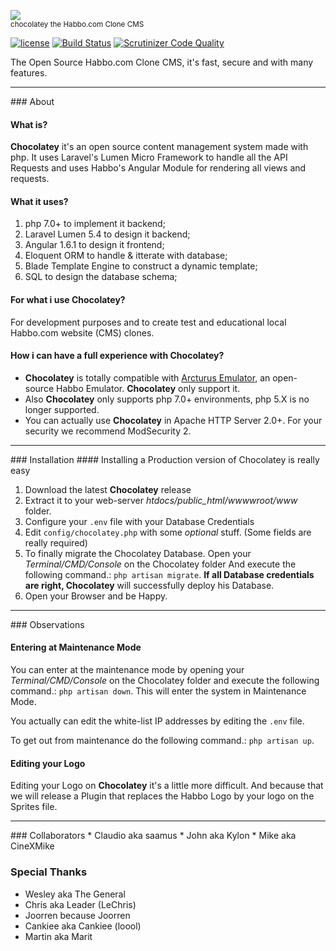 ![](http://www.habbcrazy.net/resources/fonts/116/chocolatey.gif)
<br><sup>chocolatey the Habbo.com Clone CMS</sup>

[![license](https://img.shields.io/github/license/mashape/apistatus.svg)]() [![Build Status](https://scrutinizer-ci.com/g/sant0ro/chocolatey/badges/build.png?b=development)](https://scrutinizer-ci.com/g/sant0ro/chocolatey/build-status/development) [![Scrutinizer Code Quality](https://scrutinizer-ci.com/g/sant0ro/chocolatey/badges/quality-score.png?b=development)](https://scrutinizer-ci.com/g/sant0ro/chocolatey/?branch=development)

The Open Source Habbo.com Clone CMS, it's fast, secure and with many features.

<hr>
### About

#### What is?

**Chocolatey** it's an open source content management system made with php. It uses Laravel's Lumen Micro Framework to handle all the API Requests and uses Habbo's Angular Module for rendering all views and requests.

#### What it uses?

1. php 7.0+ to implement it backend;
2. Laravel Lumen 5.4 to design it backend;
3. Angular 1.6.1 to design it frontend;
4. Eloquent ORM to handle & itterate with database;
5. Blade Template Engine to construct a dynamic template;
6. SQL to design the database schema;

#### For what i use Chocolatey?

For development purposes and to create test and educational local Habbo.com website (CMS) clones.

#### How i can have a full experience with Chocolatey?

* **Chocolatey** is totally compatible with [Arcturus Emulator](http://arcturus.wf), an open-source Habbo Emulator. **Chocolatey** only support it.
* Also **Chocolatey** only supports php 7.0+ environments, php 5.X is no longer supported.
* You can actually use **Chocolatey** in Apache HTTP Server 2.0+. For your security we recommend ModSecurity 2.

<hr>
### Installation
#### Installing a Production version of Chocolatey is really easy

1. Download the latest **Chocolatey** release
2. Extract it to your web-server <i>htdocs/public_html/wwwwroot/www</i> folder.
3. Configure your `.env` file with your Database Credentials
4. Edit `config/chocolatey.php` with some <i>optional</i> stuff. (Some fields are really required)
5. To finally migrate the Chocolatey Database. Open your <i>Terminal/CMD/Console</i> on the Chocolatey folder And execute the following command.: `php artisan migrate`. **If all Database credentials are right, Chocolatey** will successfully deploy his Database.
6. Open your Browser and be Happy.

<hr>
### Observations

#### Entering at Maintenance Mode
You can enter at the maintenance mode by opening your <i>Terminal/CMD/Console</i> on the Chocolatey folder and execute the following command.: `php artisan down`. This will enter the system in Maintenance Mode.

You actually can edit the white-list IP addresses by editing the `.env` file.

To get out from maintenance do the following command.: `php artisan up`.

#### Editing your Logo
Editing your Logo on **Chocolatey** it's a little more difficult. And because that we will release a Plugin that replaces the Habbo Logo by your logo on the Sprites file.
  
<hr>
### Collaborators
* Claudio aka saamus
* John aka Kylon
* Mike aka CineXMike

### Special Thanks
* Wesley aka The General
* Chris aka Leader (LeChris)
* Joorren because Joorren
* Cankiee aka Cankiee (loool)
* Martin aka Marit
